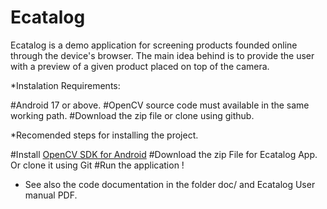 Ecatalog
========

Ecatalog is a demo application for screening products founded online through the device's browser.  The main idea behind is to provide the user with a preview of a given product placed on top of the camera.

*Instalation Requirements:

#Android 17 or above. 
#OpenCV source code must available in the same working path. 
#Download the zip file or clone using github.

*Recomended steps for installing the project. 

#Install [OpenCV SDK for Android](http://docs.opencv.org/doc/tutorials/introduction/android_binary_package/O4A_SDK.html)
#Download the zip File for Ecatalog App. Or clone it using Git
#Run the application !

* See also the code documentation in the folder doc/ and Ecatalog User manual PDF. 